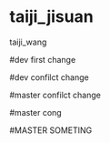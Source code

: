 # taiji_jisuan
taiji_wang


#dev first change



#dev confilct change

#master confilct change


#master cong 


#MASTER SOMETING